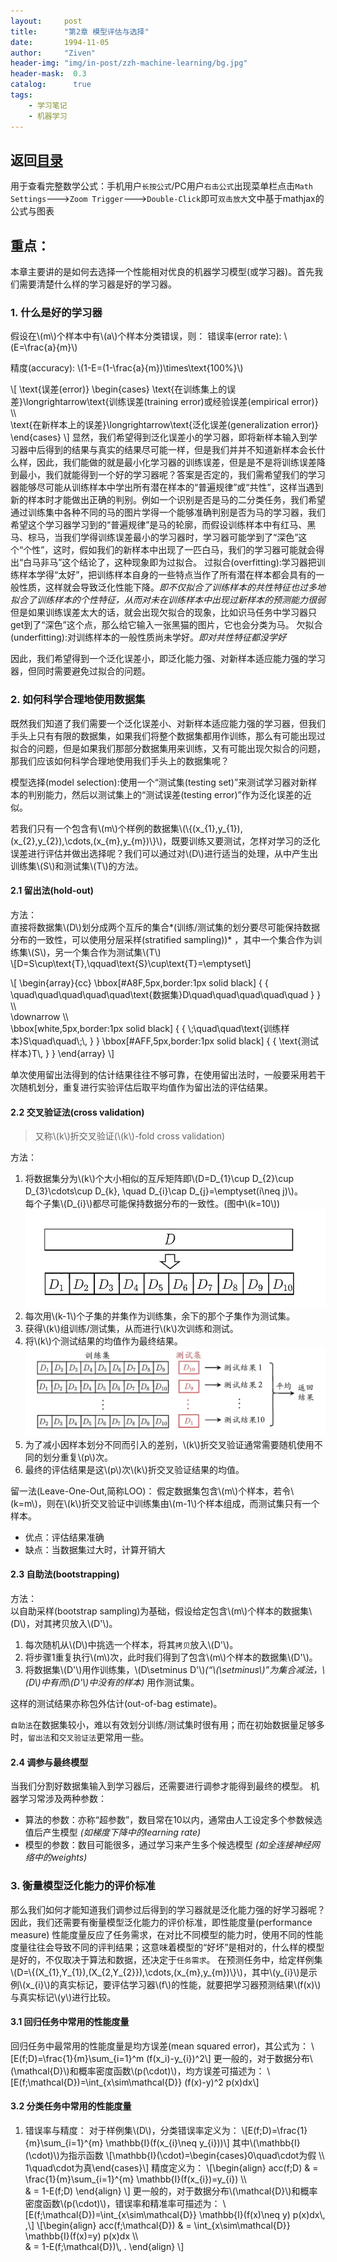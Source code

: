 ```yaml
---
layout:     post
title:      "第2章 模型评估与选择"
date:       1994-11-05
author:     "Ziven"
header-img: "img/in-post/zzh-machine-learning/bg.jpg"
header-mask:  0.3
catalog:      true
tags:
    - 学习笔记
    - 机器学习
---
```


返回[目录](http://ziven.xin/2017/07/06/zzh-machine-learning-outline/)   
---------------------------------------------------------------
用于查看完整数学公式：手机用户`长按公式`/PC用户`右击公式`出现菜单栏点击`Math Settings`--->`Zoom Trigger`--->`Double-Click`即可`双击放大`文中基于mathjax的公式与图表

## 重点：
本章主要讲的是如何去选择一个性能相对优良的机器学习模型(或学习器)。首先我们需要清楚什么样的学习器是好的学习器。
### 1. 什么是好的学习器
假设在\\(m\\)个样本中有\\(a\\)个样本分类错误，则：
错误率(error rate): \\(E=\frac{a}{m}\\)  

精度(accuracy): \\(1-E=(1-\frac{a}{m})\times\text{100%}\\)  

\\[
\text{误差(error)}
\begin{cases}
\text{在训练集上的误差}\longrightarrow\text{训练误差(training error)或经验误差(empirical error)}   \\\  
\text{在新样本上的误差}\longrightarrow\text{泛化误差(generalization error)}
\end{cases}
\\]
显然，我们希望得到泛化误差小的学习器，即将新样本输入到学习器中后得到的结果与真实的结果尽可能一样，但是我们并并不知道新样本会长什么样，因此，我们能做的就是最小化学习器的训练误差，但是是不是将训练误差降到最小，我们就能得到一个好的学习器呢？答案是否定的，我们需希望我们的学习器能够尽可能从训练样本中学出所有潜在样本的“普遍规律”或“共性”，这样当遇到新的样本时才能做出正确的判别。例如一个识别是否是马的二分类任务，我们希望通过训练集中各种不同的马的图片学得一个能够准确判别是否为马的学习器，我们希望这个学习器学习到的“普遍规律”是马的轮廓，而假设训练样本中有红马、黑马、棕马，当我们学得训练误差最小的学习器时，学习器可能学到了“深色”这个“个性”，这时，假如我们的新样本中出现了一匹白马，我们的学习器可能就会得出“白马非马”这个结论了，这种现象即为过拟合。
过拟合(overfitting):学习器把训练样本学得“太好”，把训练样本自身的一些特点当作了所有潜在样本都会具有的一般性质，这样就会导致泛化性能下降。*即不仅拟合了训练样本的共性特征也过多地拟合了训练样本的个性特征，从而对未在训练样本中出现过新样本的预测能力很弱*   
但是如果训练误差太大的话，就会出现欠拟合的现象，比如识马任务中学习器只get到了“深色”这个点，那么给它输入一张黑猫的图片，它也会分类为马。
欠拟合(underfitting):对训练样本的一般性质尚未学好。*即对共性特征都没学好*  

因此，我们希望得到一个泛化误差小，即泛化能力强、对新样本适应能力强的学习器，但同时需要避免过拟合的问题。


### 2. 如何科学合理地使用数据集
既然我们知道了我们需要一个泛化误差小、对新样本适应能力强的学习器，但我们手头上只有有限的数据集，如果我们将整个数据集都用作训练，那么有可能出现过拟合的问题，但是如果我们那部分数据集用来训练，又有可能出现欠拟合的问题，那我们应该如何科学合理地使用我们手头上的数据集呢？

模型选择(model selection):使用一个“测试集(testing set)”来测试学习器对新样本的判别能力，然后以测试集上的“测试误差(testing error)”作为泛化误差的近似。   

若我们只有一个包含有\\(m\\)个样例的数据集\\(\\{(x_{1},y_{1}), (x_{2},y_{2}),\cdots,(x_{m},y_{m})\\}\\)，既要训练又要测试，怎样对学习的泛化误差进行评估并做出选择呢？我们可以通过对\\(D\\)进行适当的处理，从中产生出训练集\\(S\\)和测试集\\(T\\)的方法。    

#### 2.1 留出法(hold-out)
方法：  
直接将数据集\\(D\\)划分成两个互斥的集合*(训练/测试集的划分要尽可能保持数据分布的一致性，可以使用分层采样(stratified sampling))* ，其中一个集合作为训练集\\(S\\)，另一个集合作为测试集\\(T\\)   
\\[D=S\cup\text{T},\qquad\text{S}\cup\text{T}=\emptyset\\]

\\[
\begin{array}{cc}
\bbox[#A8F,5px,border:1px solid black]
{
  {
  \quad\quad\quad\quad\quad\text{数据集}D\quad\quad\quad\quad\quad
  }
}   \\\   
\downarrow  \\\   
\bbox[white,5px,border:1px solid black]
{
  {
    \\;\quad\quad\text{训练样本}S\quad\quad\\;\\,
  }
}
\bbox[#AFF,5px,border:1px solid black]
{
  {
  \text{测试样本}T\\,
  }
}
\end{array}
\\]   

单次使用留出法得到的估计结果往往不够可靠，在使用留出法时，一般要采用若干次随机划分，重复进行实验评估后取平均值作为留出法的评估结果。

#### 2.2 交叉验证法(cross validation)
> 又称\\(k\\)折交叉验证(\\(k\\)-fold cross validation)

方法：
1. 将数据集分为\\(k\\)个大小相似的互斥矩阵即\\(D=D_{1}\cup D_{2}\cup D_{3}\cdots\cup D_{k}, \quad D_{i}\cap D_{j}=\emptyset(i\neq j)\\)。  
每个子集\\(D_{i}\\)都尽可能保持数据分布的一致性。(图中\\(k=10\\))
  ![10折交叉验证示意图1](/img/in-post/zzh-machine-learning/ch2/10-fold_cross_validation1.png)
2. 每次用\\(k-1\\)个子集的并集作为训练集，余下的那个子集作为测试集。
3. 获得\\(k\\)组训练/测试集，从而进行\\(k\\)次训练和测试。
4. 将\\(k\\)个测试结果的均值作为最终结果。
  ![10折交叉验证示意图2](/img/in-post/zzh-machine-learning/ch2/10-fold_cross_validation2.png)
5. 为了减小因样本划分不同而引入的差别，\\(k\\)折交叉验证通常需要随机使用不同的划分重复\\(p\\)次。
6. 最终的评估结果是这\\(p\\)次\\(k\\)折交叉验证结果的均值。

留一法(Leave-One-Out,简称LOO)：
假定数据集包含\\(m\\)个样本，若令\\(k=m\\)，则在\\(k\\)折交叉验证中训练集由\\(m-1\\)个样本组成，而测试集只有一个样本。
* 优点：评估结果准确
* 缺点：当数据集过大时，计算开销大

#### 2.3 自助法(bootstrapping)
方法：  
以自助采样(bootstrap sampling)为基础，假设给定包含\\(m\\)个样本的数据集\\(D\\)，对其拷贝放入\\(D'\\)。
1. 每次随机从\\(D\\)中挑选一个样本，将其`拷贝`放入\\(D'\\)。
2. 将步骤1重复执行\\(m\\)次，此时我们得到了包含\\(m\\)个样本的数据集\\(D'\\)。
3. 将数据集\\(D'\\)用作训练集，\\(D\setminus D'\\)*(“\\(\setminus\\)”为集合减法，\\(D\\)中有而\\(D'\\)中没有的样本)* 用作测试集。  

这样的测试结果亦称包外估计(out-of-bag estimate)。

`自助法`在数据集较小，难以有效划分训练/测试集时很有用；而在初始数据量足够多时，`留出法`和`交叉验证法`更常用一些。

#### 2.4 调参与最终模型
当我们分割好数据集输入到学习器后，还需要进行调参才能得到最终的模型。
机器学习常涉及两种参数：
* 算法的参数：亦称“超参数”，数目常在10以内，通常由人工设定多个参数候选值后产生模型 *(如梯度下降中的learning rate)*
* 模型的参数：数目可能很多，通过学习来产生多个候选模型 *(如全连接神经网络中的weights)*

### 3. 衡量模型泛化能力的评价标准
那么我们如何才能知道我们调参过后得到的学习器就是泛化能力强的好学习器呢？因此，我们还需要有衡量模型泛化能力的评价标准，即性能度量(performance measure)
性能度量反应了任务需求，在对比不同模型的能力时，使用不同的性能度量往往会导致不同的评判结果；这意味着模型的“好坏”是相对的，什么样的模型是好的，不仅取决于算法和数据，还决定于`任务需求`。
在预测任务中，给定样例集\\(D=\\{(X_{1},Y_{1}),(X_{2,Y_{2}}),\cdots,(x_{m},y_{m})\\}\\)，其中\\(y_{i}\\)是示例\\(x_{i}\\)的真实标记，要评估学习器\\(f\\)的性能，就要把学习器预测结果\\(f(x)\\)与真实标记\\(y\\)进行比较。

#### 3.1 回归任务中常用的性能度量
回归任务中最常用的性能度量是均方误差(mean squared error)，其公式为：
\\[E(f;D)=\frac{1}{m}\sum_{i=1}^m (f(x_i)-y_{i})^2\\]
更一般的，对于数据分布\\(\mathcal{D}\\)和概率密度函数\\(p(\cdot)\\)，均方误差可描述为：
\\[E(f;\mathcal{D})=\int_{x\sim\mathcal{D}} (f(x)-y)^2 p(x)dx\\]

#### 3.2 分类任务中常用的性能度量
1. 错误率与精度：
  对于样例集\\(D\\)，分类错误率定义为：
  \\[E(f;D)=\frac{1}{m}\sum_{i=1}^{m} \mathbb{I}(f(x_{i}\neq y_{i}))\\]
  其中\\(\mathbb{I}(\cdot)\\)为指示函数
  \\[\mathbb{I}(\cdot)=\begin{cases}0\quad\cdot为假 \\\ 1\quad\cdot为真\end{cases}\\]
  精度定义为：
  \\[\begin{align}
    acc(f;D) & =  \frac{1}{m}\sum_{i=1}^{m} \mathbb{I}(f(x_{i})=y_{i})  \\\  
    & =  1-E(f;D)
  \end{align}
  \\]
  更一般的，对于数据分布\\(\mathcal{D}\\)和概率密度函数\\(p(\cdot)\\)，错误率和精准率可描述为：
  \\[E(f;\mathcal{D})=\int_{x\sim\mathcal{D}} \mathbb{I}(f(x)\neq y) p(x)dx\\, ,\\]
  \\[\begin{align}
    acc(f;\mathcal{D}) & =  \int_{x\sim\mathcal{D}} \mathbb{I}(f(x)=y) p(x)dx  \\\  
    & =  1-E(f;\mathcal{D})\\, .
  \end{align}
  \\]
